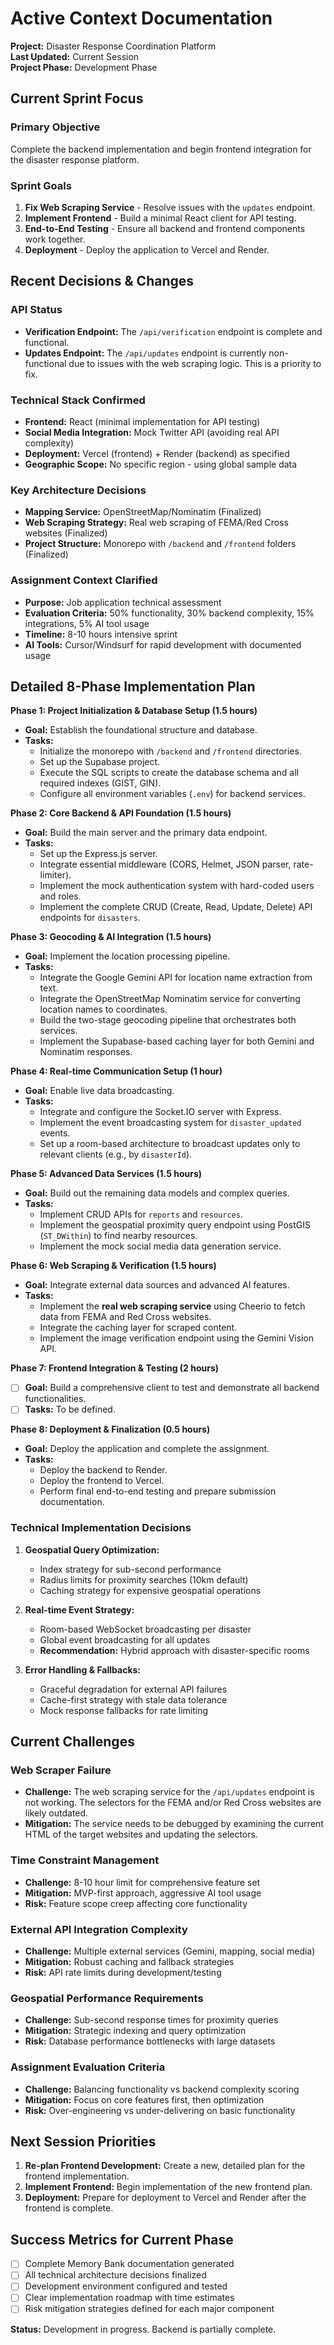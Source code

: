 # Active Context Documentation
**Project:** Disaster Response Coordination Platform  
**Last Updated:** Current Session  
**Project Phase:** Development Phase

## Current Sprint Focus

### Primary Objective
Complete the backend implementation and begin frontend integration for the disaster response platform.

### Sprint Goals
1.  **Fix Web Scraping Service** - Resolve issues with the `updates` endpoint.
2.  **Implement Frontend** - Build a minimal React client for API testing.
3.  **End-to-End Testing** - Ensure all backend and frontend components work together.
4.  **Deployment** - Deploy the application to Vercel and Render.

## Recent Decisions & Changes

### API Status
-   **Verification Endpoint:** The `/api/verification` endpoint is complete and functional.
-   **Updates Endpoint:** The `/api/updates` endpoint is currently non-functional due to issues with the web scraping logic. This is a priority to fix.

### Technical Stack Confirmed
- **Frontend:** React (minimal implementation for API testing)
- **Social Media Integration:** Mock Twitter API (avoiding real API complexity)
- **Deployment:** Vercel (frontend) + Render (backend) as specified
- **Geographic Scope:** No specific region - using global sample data

### Key Architecture Decisions
- **Mapping Service:** OpenStreetMap/Nominatim (Finalized)
- **Web Scraping Strategy:** Real web scraping of FEMA/Red Cross websites (Finalized)
- **Project Structure:** Monorepo with `/backend` and `/frontend` folders (Finalized)

### Assignment Context Clarified
- **Purpose:** Job application technical assessment
- **Evaluation Criteria:** 50% functionality, 30% backend complexity, 15% integrations, 5% AI tool usage
- **Timeline:** 8-10 hours intensive sprint
- **AI Tools:** Cursor/Windsurf for rapid development with documented usage

## Detailed 8-Phase Implementation Plan

**Phase 1: Project Initialization & Database Setup (1.5 hours)**
*   **Goal:** Establish the foundational structure and database.
*   **Tasks:**
    *   Initialize the monorepo with `/backend` and `/frontend` directories.
    *   Set up the Supabase project.
    *   Execute the SQL scripts to create the database schema and all required indexes (GIST, GIN).
    *   Configure all environment variables (`.env`) for backend services.

**Phase 2: Core Backend & API Foundation (1.5 hours)**
*   **Goal:** Build the main server and the primary data endpoint.
*   **Tasks:**
    *   Set up the Express.js server.
    *   Integrate essential middleware (CORS, Helmet, JSON parser, rate-limiter).
    *   Implement the mock authentication system with hard-coded users and roles.
    *   Implement the complete CRUD (Create, Read, Update, Delete) API endpoints for `disasters`.

**Phase 3: Geocoding & AI Integration (1.5 hours)**
*   **Goal:** Implement the location processing pipeline.
*   **Tasks:**
    *   Integrate the Google Gemini API for location name extraction from text.
    *   Integrate the OpenStreetMap Nominatim service for converting location names to coordinates.
    *   Build the two-stage geocoding pipeline that orchestrates both services.
    *   Implement the Supabase-based caching layer for both Gemini and Nominatim responses.

**Phase 4: Real-time Communication Setup (1 hour)**
*   **Goal:** Enable live data broadcasting.
*   **Tasks:**
    *   Integrate and configure the Socket.IO server with Express.
    *   Implement the event broadcasting system for `disaster_updated` events.
    *   Set up a room-based architecture to broadcast updates only to relevant clients (e.g., by `disasterId`).

**Phase 5: Advanced Data Services (1.5 hours)**
*   **Goal:** Build out the remaining data models and complex queries.
*   **Tasks:**
    *   Implement CRUD APIs for `reports` and `resources`.
    *   Implement the geospatial proximity query endpoint using PostGIS (`ST_DWithin`) to find nearby resources.
    *   Implement the mock social media data generation service.

**Phase 6: Web Scraping & Verification (1.5 hours)**
*   **Goal:** Integrate external data sources and advanced AI features.
*   **Tasks:**
    *   Implement the **real web scraping service** using Cheerio to fetch data from FEMA and Red Cross websites.
    *   Integrate the caching layer for scraped content.
    *   Implement the image verification endpoint using the Gemini Vision API.

**Phase 7: Frontend Integration & Testing (2 hours)**
*   [ ] **Goal:** Build a comprehensive client to test and demonstrate all backend functionalities.
*   [ ] **Tasks:** To be defined.

**Phase 8: Deployment & Finalization (0.5 hours)**
*   **Goal:** Deploy the application and complete the assignment.
*   **Tasks:**
    *   Deploy the backend to Render.
    *   Deploy the frontend to Vercel.
    *   Perform final end-to-end testing and prepare submission documentation.

### Technical Implementation Decisions
1. **Geospatial Query Optimization:**
   - Index strategy for sub-second performance
   - Radius limits for proximity searches (10km default)
   - Caching strategy for expensive geospatial operations

2. **Real-time Event Strategy:**
   - Room-based WebSocket broadcasting per disaster
   - Global event broadcasting for all updates
   - **Recommendation:** Hybrid approach with disaster-specific rooms

3. **Error Handling & Fallbacks:**
   - Graceful degradation for external API failures
   - Cache-first strategy with stale data tolerance
   - Mock response fallbacks for rate limiting

## Current Challenges

### Web Scraper Failure
- **Challenge:** The web scraping service for the `/api/updates` endpoint is not working. The selectors for the FEMA and/or Red Cross websites are likely outdated.
- **Mitigation:** The service needs to be debugged by examining the current HTML of the target websites and updating the selectors.

### Time Constraint Management
- **Challenge:** 8-10 hour limit for comprehensive feature set
- **Mitigation:** MVP-first approach, aggressive AI tool usage
- **Risk:** Feature scope creep affecting core functionality

### External API Integration Complexity
- **Challenge:** Multiple external services (Gemini, mapping, social media)
- **Mitigation:** Robust caching and fallback strategies
- **Risk:** API rate limits during development/testing

### Geospatial Performance Requirements
- **Challenge:** Sub-second response times for proximity queries
- **Mitigation:** Strategic indexing and query optimization
- **Risk:** Database performance bottlenecks with large datasets

### Assignment Evaluation Criteria
- **Challenge:** Balancing functionality vs backend complexity scoring
- **Mitigation:** Focus on core features first, then optimization
- **Risk:** Over-engineering vs under-delivering on basic functionality

## Next Session Priorities

1.  **Re-plan Frontend Development:** Create a new, detailed plan for the frontend implementation.
2.  **Implement Frontend:** Begin implementation of the new frontend plan.
3.  **Deployment:** Prepare for deployment to Vercel and Render after the frontend is complete.

## Success Metrics for Current Phase

- [ ] Complete Memory Bank documentation generated
- [ ] All technical architecture decisions finalized
- [ ] Development environment configured and tested
- [ ] Clear implementation roadmap with time estimates
- [ ] Risk mitigation strategies defined for each major component

**Status:** Development in progress. Backend is partially complete.
